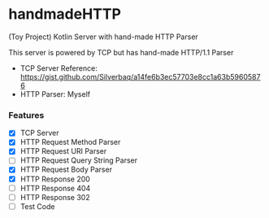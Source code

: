 # handmadeHTTP
(Toy Project) Kotlin Server with hand-made HTTP Parser

This server is powered by TCP but has hand-made HTTP/1.1 Parser 
- TCP Server Reference: https://gist.github.com/Silverbaq/a14fe6b3ec57703e8cc1a63b59605876
- HTTP Parser: Myself

### Features
- [x] TCP Server
- [x] HTTP Request Method Parser
- [x] HTTP Request URI Parser
- [ ] HTTP Request Query String Parser
- [x] HTTP Request Body Parser
- [x] HTTP Response 200
- [ ] HTTP Response 404
- [ ] HTTP Response 302
- [ ] Test Code